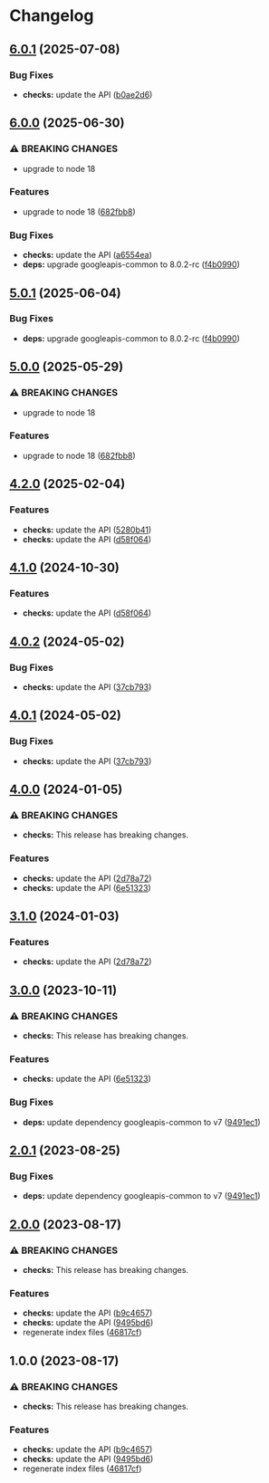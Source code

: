 # Changelog

## [6.0.1](https://github.com/googleapis/google-api-nodejs-client/compare/checks-v6.0.0...checks-v6.0.1) (2025-07-08)


### Bug Fixes

* **checks:** update the API ([b0ae2d6](https://github.com/googleapis/google-api-nodejs-client/commit/b0ae2d6463e05bd43889fe421e083b256f4c7cb4))

## [6.0.0](https://github.com/googleapis/google-api-nodejs-client/compare/checks-v5.0.1...checks-v6.0.0) (2025-06-30)


### ⚠ BREAKING CHANGES

* upgrade to node 18

### Features

* upgrade to node 18 ([682fbb8](https://github.com/googleapis/google-api-nodejs-client/commit/682fbb869189ae92b3e9a194d37d0548af0c1f92))


### Bug Fixes

* **checks:** update the API ([a6554ea](https://github.com/googleapis/google-api-nodejs-client/commit/a6554ea444b7bcae18de682ac7f2256bf8495ea0))
* **deps:** upgrade googleapis-common to 8.0.2-rc ([f4b0990](https://github.com/googleapis/google-api-nodejs-client/commit/f4b099071040cfbcfe4a2e7d487d45ee93b369e0))

## [5.0.1](https://github.com/googleapis/google-api-nodejs-client/compare/checks-v5.0.0...checks-v5.0.1) (2025-06-04)


### Bug Fixes

* **deps:** upgrade googleapis-common to 8.0.2-rc ([f4b0990](https://github.com/googleapis/google-api-nodejs-client/commit/f4b099071040cfbcfe4a2e7d487d45ee93b369e0))

## [5.0.0](https://github.com/googleapis/google-api-nodejs-client/compare/checks-v4.2.0...checks-v5.0.0) (2025-05-29)


### ⚠ BREAKING CHANGES

* upgrade to node 18

### Features

* upgrade to node 18 ([682fbb8](https://github.com/googleapis/google-api-nodejs-client/commit/682fbb869189ae92b3e9a194d37d0548af0c1f92))

## [4.2.0](https://github.com/googleapis/google-api-nodejs-client/compare/checks-v4.1.0...checks-v4.2.0) (2025-02-04)


### Features

* **checks:** update the API ([5280b41](https://github.com/googleapis/google-api-nodejs-client/commit/5280b410e8ec3f665ff28d953d18550c82702599))
* **checks:** update the API ([d58f064](https://github.com/googleapis/google-api-nodejs-client/commit/d58f064f91451600a0113edefd1b6b113e39536f))

## [4.1.0](https://github.com/googleapis/google-api-nodejs-client/compare/checks-v4.0.2...checks-v4.1.0) (2024-10-30)


### Features

* **checks:** update the API ([d58f064](https://github.com/googleapis/google-api-nodejs-client/commit/d58f064f91451600a0113edefd1b6b113e39536f))

## [4.0.2](https://github.com/googleapis/google-api-nodejs-client/compare/checks-v4.0.1...checks-v4.0.2) (2024-05-02)


### Bug Fixes

* **checks:** update the API ([37cb793](https://github.com/googleapis/google-api-nodejs-client/commit/37cb793b61fbf605d4e94af20abbe6a75fab277d))

## [4.0.1](https://github.com/googleapis/google-api-nodejs-client/compare/checks-v4.0.0...checks-v4.0.1) (2024-05-02)


### Bug Fixes

* **checks:** update the API ([37cb793](https://github.com/googleapis/google-api-nodejs-client/commit/37cb793b61fbf605d4e94af20abbe6a75fab277d))

## [4.0.0](https://github.com/googleapis/google-api-nodejs-client/compare/checks-v3.1.0...checks-v4.0.0) (2024-01-05)


### ⚠ BREAKING CHANGES

* **checks:** This release has breaking changes.

### Features

* **checks:** update the API ([2d78a72](https://github.com/googleapis/google-api-nodejs-client/commit/2d78a72c71aadc4e1d796df157a759d171618d74))
* **checks:** update the API ([6e51323](https://github.com/googleapis/google-api-nodejs-client/commit/6e5132355461c50f8f41834f746904f4cf53233e))

## [3.1.0](https://github.com/googleapis/google-api-nodejs-client/compare/checks-v3.0.0...checks-v3.1.0) (2024-01-03)


### Features

* **checks:** update the API ([2d78a72](https://github.com/googleapis/google-api-nodejs-client/commit/2d78a72c71aadc4e1d796df157a759d171618d74))

## [3.0.0](https://github.com/googleapis/google-api-nodejs-client/compare/checks-v2.0.1...checks-v3.0.0) (2023-10-11)


### ⚠ BREAKING CHANGES

* **checks:** This release has breaking changes.

### Features

* **checks:** update the API ([6e51323](https://github.com/googleapis/google-api-nodejs-client/commit/6e5132355461c50f8f41834f746904f4cf53233e))


### Bug Fixes

* **deps:** update dependency googleapis-common to v7 ([9491ec1](https://github.com/googleapis/google-api-nodejs-client/commit/9491ec1cdc3c413e7d73edcfcd59cf5c28a7c855))

## [2.0.1](https://github.com/googleapis/google-api-nodejs-client/compare/checks-v2.0.0...checks-v2.0.1) (2023-08-25)


### Bug Fixes

* **deps:** update dependency googleapis-common to v7 ([9491ec1](https://github.com/googleapis/google-api-nodejs-client/commit/9491ec1cdc3c413e7d73edcfcd59cf5c28a7c855))

## [2.0.0](https://github.com/googleapis/google-api-nodejs-client/compare/checks-v1.0.0...checks-v2.0.0) (2023-08-17)


### ⚠ BREAKING CHANGES

* **checks:** This release has breaking changes.

### Features

* **checks:** update the API ([b9c4657](https://github.com/googleapis/google-api-nodejs-client/commit/b9c46572eb622513614d910ae353ebdad46de24a))
* **checks:** update the API ([9495bd6](https://github.com/googleapis/google-api-nodejs-client/commit/9495bd669f70384d84377c446ea13dcb914787e0))
* regenerate index files ([46817cf](https://github.com/googleapis/google-api-nodejs-client/commit/46817cfbbdb7030ef55c89dcd5dd54b85d14da5b))

## 1.0.0 (2023-08-17)


### ⚠ BREAKING CHANGES

* **checks:** This release has breaking changes.

### Features

* **checks:** update the API ([b9c4657](https://github.com/googleapis/google-api-nodejs-client/commit/b9c46572eb622513614d910ae353ebdad46de24a))
* **checks:** update the API ([9495bd6](https://github.com/googleapis/google-api-nodejs-client/commit/9495bd669f70384d84377c446ea13dcb914787e0))
* regenerate index files ([46817cf](https://github.com/googleapis/google-api-nodejs-client/commit/46817cfbbdb7030ef55c89dcd5dd54b85d14da5b))
